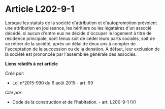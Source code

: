 # Article L202-9-1

Lorsque les statuts de la société d'attribution et d'autopromotion prévoient une attribution en jouissance, les héritiers ou
les légataires d'un associé décédé, si aucun d'entre eux ne décide d'occuper le logement à titre de résidence principale,
sont tenus soit de céder leurs parts sociales, soit de se retirer de la société, après un délai de deux ans à compter de
l'acceptation de la succession ou de la donation. A défaut, leur exclusion de la société est prononcée par l'assemblée
générale des associés.

**Liens relatifs à cet article**

_Créé par_:

  - Loi n°2015-990 du 6 août 2015 - art. 99

_Cité par_:

  - Code de la construction et de l'habitation. - art. L200-9-1 (V)
